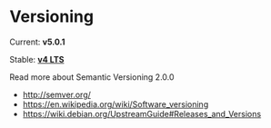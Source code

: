 # Versioning

Current: **v5.0.1**

Stable: **[v4 LTS](https://github.com/kataras/iris/tree/4.0.0)**

Read more about Semantic Versioning 2.0.0

* [http:\/\/semver.org\/](http://semver.org/)
* [https:\/\/en.wikipedia.org\/wiki\/Software\_versioning](https://en.wikipedia.org/wiki/Software_versioning)
* [https:\/\/wiki.debian.org\/UpstreamGuide\#Releases\_and\_Versions](https://wiki.debian.org/UpstreamGuide#Releases_and_Versions)

